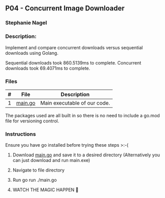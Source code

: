 ## P04 - Concurrent Image Downloader
### Stephanie Nagel
### Description:

Implement and compare concurrent downloads versus sequential downloads using Golang.

Sequential downloads took 860.5139ms to complete.
Concurrent downloads took 69.4071ms to complete. 

### Files

|   #   | File            | Description                                        |
| :---: | --------------- | -------------------------------------------------- |
| 1 | [main.go](https://github.com/aelious/4143-PLC-Nagel/blob/main/Assignments/P04/main.go) | Main executable of our code. |

The packages used are all built in so there is no need to include a go.mod file for versioning control.

### Instructions

Ensure you have go installed before trying these steps >:-(

1. Download [main.go](https://github.com/aelious/4143-PLC-Nagel/raw/main/Assignments/P04/main.go) and save it to a desired directory (Alternatively you can just download and run main.exe)

1. Navigate to file directory

1. Run go run ./main.go

1. WATCH THE MAGIC HAPPEN 🤯


